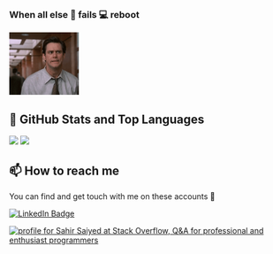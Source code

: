 ### When all else 👊 fails 💻 reboot

<img src="https://github.com/sahir/sahir/blob/main/sahir.gif" width="25%"/>

## 📌 GitHub Stats and Top Languages

<p float="center">
  <img  src="https://github-readme-stats.vercel.app/api?username=sahir&show_icons=true&theme=dark&count_private=true&hide=contribs,issue" />
  <img  src="https://github-readme-stats.vercel.app/api/top-langs/?username=sahir&layout=compact&theme=dark" />
</p>

## 📫 How to reach me

You can find and get touch with me on these accounts 👀

[![LinkedIn Badge](https://img.shields.io/badge/sahir-follow%20on%20linkedin-blue?style=for-the-badge&logo=linkedin)](https://www.linkedin.com/in/sahir-saiyed-5347b220/)

<a href="https://stackoverflow.com/users/4308090/sahir-saiyed"><img src="https://stackoverflow.com/users/flair/4308090.png" width="208" height="58" alt="profile for Sahir Saiyed at Stack Overflow, Q&amp;A for professional and enthusiast programmers" title="profile for Sahir Saiyed at Stack Overflow, Q&amp;A for professional and enthusiast programmers"></a>
